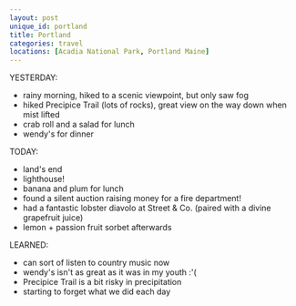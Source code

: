 ```yaml
---
layout: post
unique_id: portland
title: Portland
categories: travel
locations: [Acadia National Park, Portland Maine]
---
```


YESTERDAY:
* rainy morning, hiked to a scenic viewpoint, but only saw fog
* hiked Precipice Trail (lots of rocks), great view on the way down when mist lifted
* crab roll and a salad for lunch
* wendy's for dinner

TODAY:
* land's end
* lighthouse!
* banana and plum for lunch
* found a silent auction raising money for a fire department!
* had a fantastic lobster diavolo at Street & Co. (paired with a divine grapefruit juice)
* lemon + passion fruit sorbet afterwards

LEARNED:
* can sort of listen to country music now
* wendy's isn't as great as it was in my youth :'(
* Precipice Trail is a bit risky in precipitation
* starting to forget what we did each day
